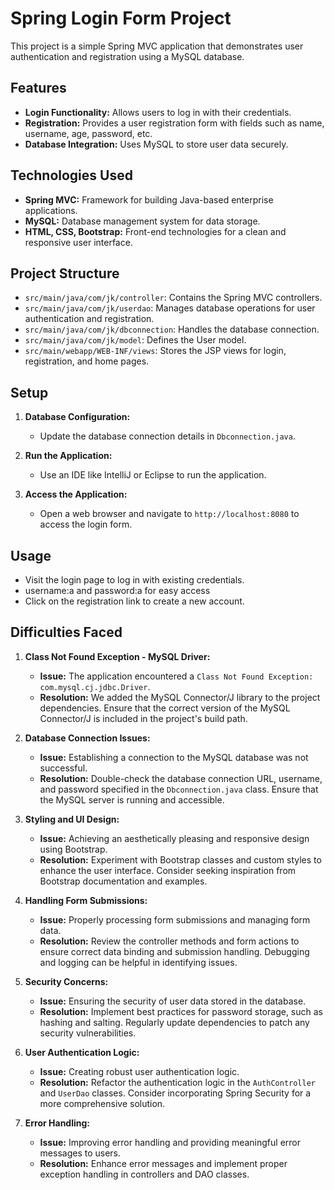 # Spring Login Form Project

This project is a simple Spring MVC application that demonstrates user authentication and registration using a MySQL database.

## Features

- **Login Functionality:** Allows users to log in with their credentials.
- **Registration:** Provides a user registration form with fields such as name, username, age, password, etc.
- **Database Integration:** Uses MySQL to store user data securely.

## Technologies Used

- **Spring MVC:** Framework for building Java-based enterprise applications.
- **MySQL:** Database management system for data storage.
- **HTML, CSS, Bootstrap:** Front-end technologies for a clean and responsive user interface.

## Project Structure

- `src/main/java/com/jk/controller`: Contains the Spring MVC controllers.
- `src/main/java/com/jk/userdao`: Manages database operations for user authentication and registration.
- `src/main/java/com/jk/dbconnection`: Handles the database connection.
- `src/main/java/com/jk/model`: Defines the User model.
- `src/main/webapp/WEB-INF/views`: Stores the JSP views for login, registration, and home pages.

## Setup

1. **Database Configuration:**
    - Update the database connection details in `Dbconnection.java`.

2. **Run the Application:**
    - Use an IDE like IntelliJ or Eclipse to run the application.

3. **Access the Application:**
    - Open a web browser and navigate to `http://localhost:8080` to access the login form.

## Usage

- Visit the login page to log in with existing credentials.
- username:a and password:a for easy access
- Click on the registration link to create a new account.

## Difficulties Faced

1. **Class Not Found Exception - MySQL Driver:**
    - **Issue:** The application encountered a `Class Not Found Exception: com.mysql.cj.jdbc.Driver`.
    - **Resolution:** We added the MySQL Connector/J library to the project dependencies. Ensure that the correct version of the MySQL Connector/J is included in the project's build path.

2. **Database Connection Issues:**
    - **Issue:** Establishing a connection to the MySQL database was not successful.
    - **Resolution:** Double-check the database connection URL, username, and password specified in the `Dbconnection.java` class. Ensure that the MySQL server is running and accessible.

3. **Styling and UI Design:**
    - **Issue:** Achieving an aesthetically pleasing and responsive design using Bootstrap.
    - **Resolution:** Experiment with Bootstrap classes and custom styles to enhance the user interface. Consider seeking inspiration from Bootstrap documentation and examples.

4. **Handling Form Submissions:**
    - **Issue:** Properly processing form submissions and managing form data.
    - **Resolution:** Review the controller methods and form actions to ensure correct data binding and submission handling. Debugging and logging can be helpful in identifying issues.

5. **Security Concerns:**
    - **Issue:** Ensuring the security of user data stored in the database.
    - **Resolution:** Implement best practices for password storage, such as hashing and salting. Regularly update dependencies to patch any security vulnerabilities.

6. **User Authentication Logic:**
    - **Issue:** Creating robust user authentication logic.
    - **Resolution:** Refactor the authentication logic in the `AuthController` and `UserDao` classes. Consider incorporating Spring Security for a more comprehensive solution.

7. **Error Handling:**
    - **Issue:** Improving error handling and providing meaningful error messages to users.
    - **Resolution:** Enhance error messages and implement proper exception handling in controllers and DAO classes.


